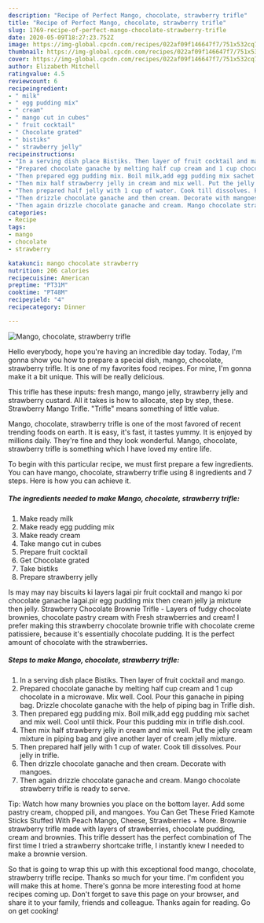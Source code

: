 ```yaml
---
description: "Recipe of Perfect Mango, chocolate, strawberry trifle"
title: "Recipe of Perfect Mango, chocolate, strawberry trifle"
slug: 1769-recipe-of-perfect-mango-chocolate-strawberry-trifle
date: 2020-05-09T18:27:23.752Z
image: https://img-global.cpcdn.com/recipes/022af09f146647f7/751x532cq70/mango-chocolate-strawberry-trifle-recipe-main-photo.jpg
thumbnail: https://img-global.cpcdn.com/recipes/022af09f146647f7/751x532cq70/mango-chocolate-strawberry-trifle-recipe-main-photo.jpg
cover: https://img-global.cpcdn.com/recipes/022af09f146647f7/751x532cq70/mango-chocolate-strawberry-trifle-recipe-main-photo.jpg
author: Elizabeth Mitchell
ratingvalue: 4.5
reviewcount: 6
recipeingredient:
- " milk"
- " egg pudding mix"
- " cream"
- " mango cut in cubes"
- " fruit cocktail"
- " Chocolate grated"
- " bistiks"
- " strawberry jelly"
recipeinstructions:
- "In a serving dish place Bistiks. Then layer of fruit cocktail and mango."
- "Prepared chocolate ganache by melting half cup cream and 1 cup chocolate in a microwave. Mix well. Cool. Pour this ganache in piping bag. Drizzle chocolate ganache with the help of piping bag in Trifle dish."
- "Then prepared egg pudding mix. Boil milk,add egg pudding mix sachet and mix well. Cool until thick. Pour this pudding mix in trifle dish.cool."
- "Then mix half strawberry jelly in cream and mix well. Put the jelly cream mixture in piping bag and give another layer of cream jelly mixture."
- "Then prepared half jelly with 1 cup of water. Cook till dissolves. Pour jelly in trifle."
- "Then drizzle chocolate ganache and then cream. Decorate with mangoes."
- "Then again drizzle chocolate ganache and cream. Mango chocolate strawberry trifle is ready to serve."
categories:
- Recipe
tags:
- mango
- chocolate
- strawberry

katakunci: mango chocolate strawberry 
nutrition: 206 calories
recipecuisine: American
preptime: "PT31M"
cooktime: "PT48M"
recipeyield: "4"
recipecategory: Dinner

---
```



![Mango, chocolate, strawberry trifle](https://img-global.cpcdn.com/recipes/022af09f146647f7/751x532cq70/mango-chocolate-strawberry-trifle-recipe-main-photo.jpg)

Hello everybody, hope you're having an incredible day today. Today, I'm gonna show you how to prepare a special dish, mango, chocolate, strawberry trifle. It is one of my favorites food recipes. For mine, I'm gonna make it a bit unique. This will be really delicious.

This trifle has these inputs: fresh mango, mango jelly, strawberry jelly and strawberry custard. All it takes is how to allocate, step by step, these. Strawberry Mango Trifle. &#34;Trifle&#34; means something of little value.

Mango, chocolate, strawberry trifle is one of the most favored of recent trending foods on earth. It is easy, it's fast, it tastes yummy. It is enjoyed by millions daily. They're fine and they look wonderful. Mango, chocolate, strawberry trifle is something which I have loved my entire life.


To begin with this particular recipe, we must first prepare a few ingredients. You can have mango, chocolate, strawberry trifle using 8 ingredients and 7 steps. Here is how you can achieve it.

<!--inarticleads1-->

##### The ingredients needed to make Mango, chocolate, strawberry trifle:

1. Make ready  milk
1. Make ready  egg pudding mix
1. Make ready  cream
1. Take  mango cut in cubes
1. Prepare  fruit cocktail
1. Get  Chocolate grated
1. Take  bistiks
1. Prepare  strawberry jelly


Is may may nay biscuits ki layers lagai pir fruit cocktail and mango ki por chocolate ganache lagai.pir egg pudding mix then cream jelly ja mixture then jelly. Strawberry Chocolate Brownie Trifle - Layers of fudgy chocolate brownies, chocolate pastry cream with Fresh strawberries and cream! I prefer making this strawberry chocolate brownie trifle with chocolate creme patissiere, because it&#39;s essentially chocolate pudding. It is the perfect amount of chocolate with the strawberries. 

<!--inarticleads2-->

##### Steps to make Mango, chocolate, strawberry trifle:

1. In a serving dish place Bistiks. Then layer of fruit cocktail and mango.
1. Prepared chocolate ganache by melting half cup cream and 1 cup chocolate in a microwave. Mix well. Cool. Pour this ganache in piping bag. Drizzle chocolate ganache with the help of piping bag in Trifle dish.
1. Then prepared egg pudding mix. Boil milk,add egg pudding mix sachet and mix well. Cool until thick. Pour this pudding mix in trifle dish.cool.
1. Then mix half strawberry jelly in cream and mix well. Put the jelly cream mixture in piping bag and give another layer of cream jelly mixture.
1. Then prepared half jelly with 1 cup of water. Cook till dissolves. Pour jelly in trifle.
1. Then drizzle chocolate ganache and then cream. Decorate with mangoes.
1. Then again drizzle chocolate ganache and cream. Mango chocolate strawberry trifle is ready to serve.


Tip: Watch how many brownies you place on the bottom layer. Add some pastry cream, chopped pili, and mangoes. You Can Get These Fried Kamote Sticks Stuffed With Peach Mango, Cheese, Strawberries + More. Brownie strawberry trifle made with layers of strawberries, chocolate pudding, cream and brownies. This trifle dessert has the perfect combination of The first time I tried a strawberry shortcake trifle, I instantly knew I needed to make a brownie version. 

So that is going to wrap this up with this exceptional food mango, chocolate, strawberry trifle recipe. Thanks so much for your time. I'm confident you will make this at home. There's gonna be more interesting food at home recipes coming up. Don't forget to save this page on your browser, and share it to your family, friends and colleague. Thanks again for reading. Go on get cooking!
